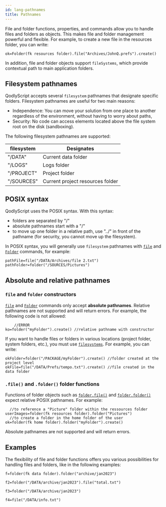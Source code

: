 ```yaml
---
id: lang-pathnames
title: Pathnames
---
```


File and folder functions, properties, and commands allow you to handle files and folders as objects. This makes file and folder management powerful and flexible. For example, to create a new file in the resources folder, you can write:

```qs
ok=Folder(fk resources folder).file("Archives/JohnQ.prefs").create()
```

In addition, file and folder objects support `fileSystems`, which provide contextual path to main application folders.


## Filesystem pathnames

QodlyScript accepts several `filesystem` pathnames that designate specific folders. Filesystem pathnames are useful for two main reasons:

- Independence: You can move your solution from one place to another regardless of the environment, without having to worry about paths,
- Security: No code can access elements located above the file system root on the disk (sandboxing).

The following filesystem pathnames are supported:

|filesystem|Designates|
|---|---|
|"/DATA"|Current data folder|
|"/LOGS"|Logs folder|
|"/PROJECT"|Project folder|
|"/SOURCES"|Current project resources folder|

## POSIX syntax

QodlyScript uses the POSIX syntax. With this syntax:

- folders are separated by "/"
- absolute pathnames start with a "/"
- to move up one folder in a relative path, use "../" in front of the pathname (for security, you cannot move up the filesystem).

In POSIX syntax, you will generally use `filesystem` pathnames with [`file`](../language/FileClass.md#file) and [`Folder`](../language/FolderClass.md#folder) commands, for example:

```qs
pathFile=file("/DATA/Archives/file 2.txt")
pathFolder=folder("/SOURCES/Pictures")
```


## Absolute and relative pathnames

### `file` and `folder` constructors

[`file`](../language/FileClass.md#file) and [`Folder`](../language/FolderClass.md#folder) commands only accept **absolute pathnames**. Relative pathnames are not supported and will return errors. For example, the following code is not allowed:

```qs
	//ERROR
ko=folder("myFolder").create() //relative pathname with constructor
```

If you want to handle files or folders in various locations (project folder, system folders, etc.), you must use [`filesystems`](#filesystem-pathnames). For example, you can write:

```qs
okFolder=folder("/PACKAGE/myFolder").create() //folder created at the project level
okFile=file("/DATA/Prefs/tempo.txt").create() //file created in the data folder
```

### `.file()` and `.folder()` folder functions

Functions of folder objects such as [`folder.file()`](../language/FolderClass.md#file) and [`folder.folder()`](../language/FolderClass.md#folder-1) expect relative POSIX pathnames. For example:

```qs
  //to reference a "Picture" folder within the ressources folder
userImages=folder(fk resources folder).folder("Pictures")
  //to create a folder in the home folder of the user
ok=folder(fk home folder).folder("myFolder").create()
```

Absolute pathnames are not supported and will return errors.


## Examples

The flexibility of file and folder functions offers you various possibilities for handling files and folders, like in the following examples:

```qs
f=folder(fk data folder).folder("archive/jan2023")

f2=folder("/DATA/archive/jan2023").file("total.txt")

f3=folder("/DATA/archive/jan2023")

f4=file("/DATA/info.txt")

```
